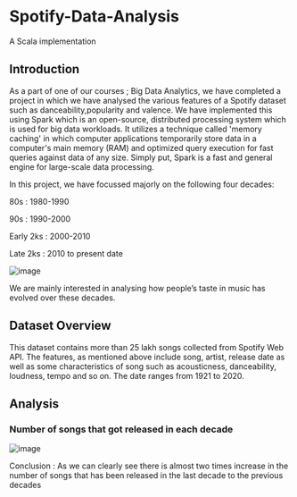 # Spotify-Data-Analysis
A Scala implementation

## Introduction 

As a part of one of our courses ; Big Data Analytics, we have completed a project in which we have analysed the various features of a Spotify dataset such as danceability,popularity and valence. We have implemented this using Spark which is an open-source, distributed processing system which is used for big data workloads. It utilizes a technique called 'memory caching' in which computer applications temporarily store data in a computer's main memory (RAM) and optimized query execution for fast queries against data of any size. Simply put, Spark is a fast and general engine for large-scale data processing.

In this project, we have focussed majorly on the following four decades:

80s : 1980-1990

90s : 1990-2000

Early 2ks : 2000-2010

Late 2ks : 2010 to present date


![image](https://user-images.githubusercontent.com/65705774/121775701-d7c5b480-cba6-11eb-8505-72f4a812efdd.png)

We are mainly interested in analysing how people’s taste in music has evolved over these decades.


## Dataset Overview

This dataset contains more than 25 lakh songs collected from Spotify Web API. The features, as mentioned above include song, artist, release date as well as some characteristics of song such as acousticness, danceability, loudness, tempo and so on. The date ranges from 1921 to 2020.

## Analysis
### Number of songs that got released in each decade 

![image](https://user-images.githubusercontent.com/65705774/121775789-4c005800-cba7-11eb-9cac-8ab021e9b8be.png)

Conclusion : 
As we can clearly see there is almost two times increase in the number of songs that has been released in the last decade to the previous decades

